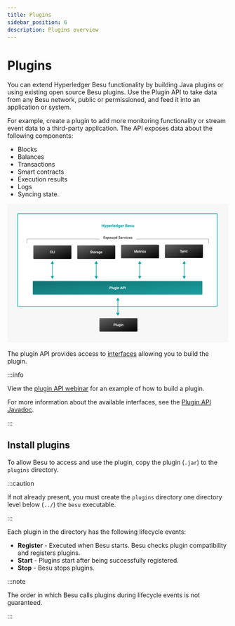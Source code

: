 ```yaml
---
title: Plugins
sidebar_position: 6
description: Plugins overview
---
```


# Plugins

You can extend Hyperledger Besu functionality by building Java plugins or using existing open source Besu plugins. Use the Plugin API to take data from any Besu network, public or permissioned, and feed it into an application or system.

For example, create a plugin to add more monitoring functionality or stream event data to a third-party application. The API exposes data about the following components:

- Blocks
- Balances
- Transactions
- Smart contracts
- Execution results
- Logs
- Syncing state.

![Besu plugin API](../../assets/images/Hyperledger-Besu-Plugin-API.png)

The plugin API provides access to [interfaces](../reference/plugin-api-interfaces.md) allowing you to build the plugin.

:::info

View the [plugin API webinar](https://youtu.be/78sa2WuA1rg) for an example of how to build a plugin.

For more information about the available interfaces, see the [Plugin API Javadoc](https://javadoc.io/doc/org.hyperledger.besu/plugin-api/latest/index.html).

:::

## Install plugins

To allow Besu to access and use the plugin, copy the plugin (`.jar`) to the `plugins` directory.

:::caution

If not already present, you must create the `plugins` directory one directory level below (`../`) the `besu` executable.

:::

Each plugin in the directory has the following lifecycle events:

- **Register** - Executed when Besu starts. Besu checks plugin compatibility and registers plugins.
- **Start** - Plugins start after being successfully registered.
- **Stop** - Besu stops plugins.

:::note

The order in which Besu calls plugins during lifecycle events is not guaranteed.

:::
